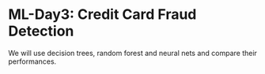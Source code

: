 # ML-Day3: Credit Card Fraud Detection
We will use decision trees, random forest and neural nets and compare their performances. 
